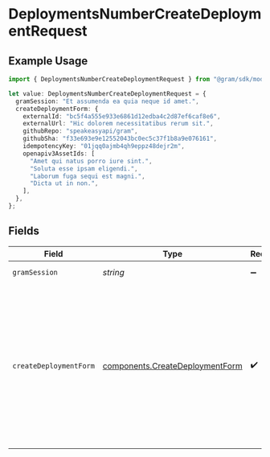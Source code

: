 # DeploymentsNumberCreateDeploymentRequest

## Example Usage

```typescript
import { DeploymentsNumberCreateDeploymentRequest } from "@gram/sdk/models/operations";

let value: DeploymentsNumberCreateDeploymentRequest = {
  gramSession: "Et assumenda ea quia neque id amet.",
  createDeploymentForm: {
    externalId: "bc5f4a555e933e6861d12edba4c2d87ef6caf8e6",
    externalUrl: "Hic dolorem necessitatibus rerum sit.",
    githubRepo: "speakeasyapi/gram",
    githubSha: "f33e693e9e12552043bc0ec5c37f1b8a9e076161",
    idempotencyKey: "01jqq0ajmb4qh9eppz48dejr2m",
    openapiv3AssetIds: [
      "Amet qui natus porro iure sint.",
      "Soluta esse ipsam eligendi.",
      "Laborum fuga sequi est magni.",
      "Dicta ut in non.",
    ],
  },
};
```

## Fields

| Field                                                                                                                                                                                                                                                                                                                                                                                                                   | Type                                                                                                                                                                                                                                                                                                                                                                                                                    | Required                                                                                                                                                                                                                                                                                                                                                                                                                | Description                                                                                                                                                                                                                                                                                                                                                                                                             | Example                                                                                                                                                                                                                                                                                                                                                                                                                 |
| ----------------------------------------------------------------------------------------------------------------------------------------------------------------------------------------------------------------------------------------------------------------------------------------------------------------------------------------------------------------------------------------------------------------------- | ----------------------------------------------------------------------------------------------------------------------------------------------------------------------------------------------------------------------------------------------------------------------------------------------------------------------------------------------------------------------------------------------------------------------- | ----------------------------------------------------------------------------------------------------------------------------------------------------------------------------------------------------------------------------------------------------------------------------------------------------------------------------------------------------------------------------------------------------------------------- | ----------------------------------------------------------------------------------------------------------------------------------------------------------------------------------------------------------------------------------------------------------------------------------------------------------------------------------------------------------------------------------------------------------------------- | ----------------------------------------------------------------------------------------------------------------------------------------------------------------------------------------------------------------------------------------------------------------------------------------------------------------------------------------------------------------------------------------------------------------------- |
| `gramSession`                                                                                                                                                                                                                                                                                                                                                                                                           | *string*                                                                                                                                                                                                                                                                                                                                                                                                                | :heavy_minus_sign:                                                                                                                                                                                                                                                                                                                                                                                                      | Session header                                                                                                                                                                                                                                                                                                                                                                                                          | Et assumenda ea quia neque id amet.                                                                                                                                                                                                                                                                                                                                                                                     |
| `createDeploymentForm`                                                                                                                                                                                                                                                                                                                                                                                                  | [components.CreateDeploymentForm](../../models/components/createdeploymentform.md)                                                                                                                                                                                                                                                                                                                                      | :heavy_check_mark:                                                                                                                                                                                                                                                                                                                                                                                                      | N/A                                                                                                                                                                                                                                                                                                                                                                                                                     | {<br/>"external_id": "bc5f4a555e933e6861d12edba4c2d87ef6caf8e6",<br/>"external_url": "Hic dolorem necessitatibus rerum sit.",<br/>"github_repo": "speakeasyapi/gram",<br/>"github_sha": "f33e693e9e12552043bc0ec5c37f1b8a9e076161",<br/>"idempotency_key": "01jqq0ajmb4qh9eppz48dejr2m",<br/>"openapiv3_asset_ids": [<br/>"Amet qui natus porro iure sint.",<br/>"Soluta esse ipsam eligendi.",<br/>"Laborum fuga sequi est magni.",<br/>"Dicta ut in non."<br/>]<br/>} |